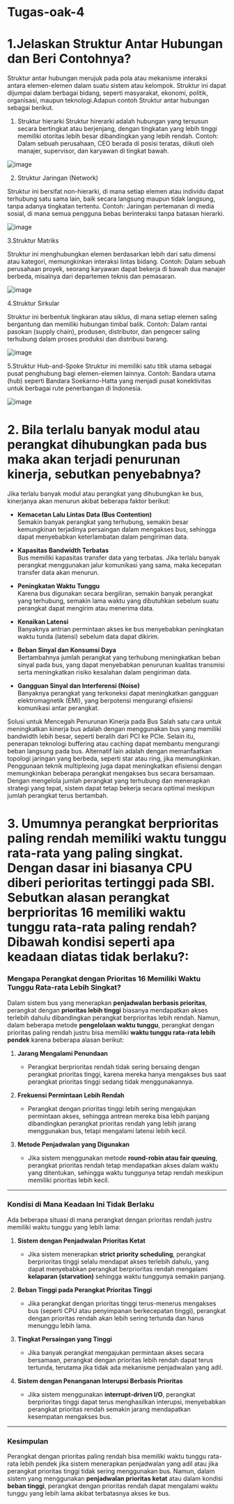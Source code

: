 # Tugas-oak-4



# 1.Jelaskan Struktur Antar Hubungan dan Beri Contohnya? 
Struktur antar hubungan merujuk pada pola atau mekanisme interaksi antara elemen-elemen dalam suatu sistem atau kelompok. Struktur ini dapat dijumpai dalam berbagai bidang, seperti masyarakat, ekonomi, politik, organisasi, maupun teknologi.Adapun contoh Struktur antar hubungan sebagai berikut.
1. Struktur hierarki
   Struktur hirerarki adalah hubungan yang tersusun secara bertingkat atau berjenjang, dengan tingkatan yang lebih tinggi memiliki otoritas lebih besar dibandingkan yang lebih rendah.
Contoh: Dalam sebuah perusahaan, CEO berada di posisi teratas, diikuti oleh manajer, supervisor, dan karyawan di tingkat bawah.

![image](https://github.com/user-attachments/assets/0a987f0e-592f-4947-bc4c-663c3f23e360)

2. Struktur Jaringan (Network)

Struktur ini bersifat non-hierarki, di mana setiap elemen atau individu dapat terhubung satu sama lain, baik secara langsung maupun tidak langsung, tanpa adanya tingkatan tertentu.
Contoh: Jaringan pertemanan di media sosial, di mana semua pengguna bebas berinteraksi tanpa batasan hierarki.

![image](https://github.com/user-attachments/assets/02324026-97d9-4673-bb5e-44adea322441)

3.Struktur Matriks

Struktur ini menghubungkan elemen berdasarkan lebih dari satu dimensi atau kategori, memungkinkan interaksi lintas bidang.
Contoh: Dalam sebuah perusahaan proyek, seorang karyawan dapat bekerja di bawah dua manajer berbeda, misalnya dari departemen teknis dan pemasaran.

![image](https://github.com/user-attachments/assets/857f2aa0-84d1-4bd0-8479-59d72a048aba)


4.Struktur Sirkular

  Struktur ini berbentuk lingkaran atau siklus, di mana setiap elemen saling bergantung dan memiliki hubungan timbal balik.
Contoh: Dalam rantai pasokan (supply chain), produsen, distributor, dan pengecer saling terhubung dalam proses produksi dan distribusi barang.

![image](https://github.com/user-attachments/assets/8277fbbd-e809-4bd8-92d8-9586dd3d41fd)


5.Struktur Hub-and-Spoke
  Struktur ini memiliki satu titik utama sebagai pusat penghubung bagi elemen-elemen lainnya.
Contoh: Bandara utama (hub) seperti Bandara Soekarno-Hatta yang menjadi pusat konektivitas untuk berbagai rute penerbangan di Indonesia.

![image](https://github.com/user-attachments/assets/e93d660e-8a43-43d6-8111-ec10d80521c7)



# 2. Bila terlalu banyak modul atau perangkat dihubungkan pada bus maka akan terjadi penurunan kinerja, sebutkan penyebabnya?
Jika terlalu banyak modul atau perangkat yang dihubungkan ke bus, kinerjanya akan menurun akibat beberapa faktor berikut:  

- **Kemacetan Lalu Lintas Data (Bus Contention)**  
  Semakin banyak perangkat yang terhubung, semakin besar kemungkinan terjadinya persaingan dalam mengakses bus, sehingga dapat menyebabkan keterlambatan dalam pengiriman data.  

- **Kapasitas Bandwidth Terbatas**  
  Bus memiliki kapasitas transfer data yang terbatas. Jika terlalu banyak perangkat menggunakan jalur komunikasi yang sama, maka kecepatan transfer data akan menurun.  

- **Peningkatan Waktu Tunggu**  
  Karena bus digunakan secara bergiliran, semakin banyak perangkat yang terhubung, semakin lama waktu yang dibutuhkan sebelum suatu perangkat dapat mengirim atau menerima data.  

- **Kenaikan Latensi**  
  Banyaknya antrian permintaan akses ke bus menyebabkan peningkatan waktu tunda (latensi) sebelum data dapat dikirim.  

- **Beban Sinyal dan Konsumsi Daya**  
  Bertambahnya jumlah perangkat yang terhubung meningkatkan beban sinyal pada bus, yang dapat menyebabkan penurunan kualitas transmisi serta meningkatkan risiko kesalahan dalam pengiriman data.  

- **Gangguan Sinyal dan Interferensi (Noise)**  
  Banyaknya perangkat yang terkoneksi dapat meningkatkan gangguan elektromagnetik (EMI), yang berpotensi mengurangi efisiensi komunikasi antar perangkat.


Solusi untuk Mencegah Penurunan Kinerja pada Bus
Salah satu cara untuk meningkatkan kinerja bus adalah dengan menggunakan bus yang memiliki bandwidth lebih besar, seperti beralih dari PCI ke PCIe. Selain itu, penerapan teknologi buffering atau caching dapat membantu mengurangi beban langsung pada bus.
Alternatif lain adalah dengan memanfaatkan topologi jaringan yang berbeda, seperti star atau ring, jika memungkinkan. Penggunaan teknik multiplexing juga dapat meningkatkan efisiensi dengan memungkinkan beberapa perangkat mengakses bus secara bersamaan.
Dengan mengelola jumlah perangkat yang terhubung dan menerapkan strategi yang tepat, sistem dapat tetap bekerja secara optimal meskipun jumlah perangkat terus bertambah.


# 3. Umumnya perangkat berprioritas paling rendah memiliki waktu tunggu rata-rata yang paling singkat. Dengan dasar ini biasanya CPU diberi perioritas tertinggi pada SBI. Sebutkan alasan perangkat berprioritas 16 memiliki waktu tunggu rata-rata paling rendah? Dibawah kondisi seperti apa keadaan diatas tidak berlaku?:

### **Mengapa Perangkat dengan Prioritas 16 Memiliki Waktu Tunggu Rata-rata Lebih Singkat?**  
Dalam sistem bus yang menerapkan **penjadwalan berbasis prioritas**, perangkat dengan **prioritas lebih tinggi** biasanya mendapatkan akses terlebih dahulu dibandingkan perangkat berprioritas lebih rendah. Namun, dalam beberapa metode **pengelolaan waktu tunggu**, perangkat dengan prioritas paling rendah justru bisa memiliki **waktu tunggu rata-rata lebih pendek** karena beberapa alasan berikut:  

1. **Jarang Mengalami Penundaan**  
   - Perangkat berprioritas rendah tidak sering bersaing dengan perangkat prioritas tinggi, karena mereka hanya mengakses bus saat perangkat prioritas tinggi sedang tidak menggunakannya.  

2. **Frekuensi Permintaan Lebih Rendah**  
   - Perangkat dengan prioritas tinggi lebih sering mengajukan permintaan akses, sehingga antrean mereka bisa lebih panjang dibandingkan perangkat prioritas rendah yang lebih jarang menggunakan bus, tetapi mengalami latensi lebih kecil.  

3. **Metode Penjadwalan yang Digunakan**  
   - Jika sistem menggunakan metode **round-robin atau fair queuing**, perangkat prioritas rendah tetap mendapatkan akses dalam waktu yang ditentukan, sehingga waktu tunggunya tetap rendah meskipun memiliki prioritas lebih kecil.  

---

### **Kondisi di Mana Keadaan Ini Tidak Berlaku**  
Ada beberapa situasi di mana perangkat dengan prioritas rendah justru memiliki waktu tunggu yang lebih lama:  

1. **Sistem dengan Penjadwalan Prioritas Ketat**  
   - Jika sistem menerapkan **strict priority scheduling**, perangkat berprioritas tinggi selalu mendapat akses terlebih dahulu, yang dapat menyebabkan perangkat berprioritas rendah mengalami **kelaparan (starvation)** sehingga waktu tunggunya semakin panjang.  

2. **Beban Tinggi pada Perangkat Prioritas Tinggi**  
   - Jika perangkat dengan prioritas tinggi terus-menerus mengakses bus (seperti CPU atau penyimpanan berkecepatan tinggi), perangkat dengan prioritas rendah akan lebih sering tertunda dan harus menunggu lebih lama.  

3. **Tingkat Persaingan yang Tinggi**  
   - Jika banyak perangkat mengajukan permintaan akses secara bersamaan, perangkat dengan prioritas lebih rendah dapat terus tertunda, terutama jika tidak ada mekanisme penjadwalan yang adil.  

4. **Sistem dengan Penanganan Interupsi Berbasis Prioritas**  
   - Jika sistem menggunakan **interrupt-driven I/O**, perangkat berprioritas tinggi dapat terus menghasilkan interupsi, menyebabkan perangkat prioritas rendah semakin jarang mendapatkan kesempatan mengakses bus.  

---

### **Kesimpulan**  
Perangkat dengan prioritas paling rendah bisa memiliki waktu tunggu rata-rata lebih pendek jika sistem menerapkan penjadwalan yang adil atau jika perangkat prioritas tinggi tidak sering menggunakan bus. Namun, dalam sistem yang menggunakan **penjadwalan prioritas ketat** atau dalam kondisi **beban tinggi**, perangkat dengan prioritas rendah dapat mengalami waktu tunggu yang lebih lama akibat terbatasnya akses ke bus.





